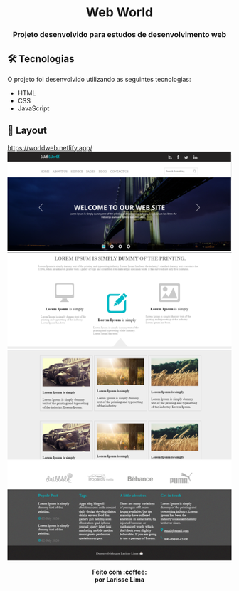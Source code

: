 <h1 align="center" >
    Web World
</h1>

<h3 align="center">
    Projeto desenvolvido para estudos de desenvolvimento web
</h3>




## 🛠 Tecnologias

O projeto foi desenvolvido utilizando as seguintes tecnologias:


- HTML
- CSS
- JavaScript



## 🎨 Layout
https://worldweb.netlify.app/
<img src="prints/print1.png">
<img src="prints/print2.png">
<img src="prints/print3.png">
<img src="prints/print4.png">


<p align="center"><b>Feito com 	:coffee: <br> por Larisse Lima</b></p>

